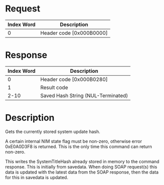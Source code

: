 # Request

| Index Word | Description                |
|------------|----------------------------|
| 0          | Header code \[0x000B0000\] |

# Response

| Index Word | Description                        |
|------------|------------------------------------|
| 0          | Header code \[0x000B0280\]         |
| 1          | Result code                        |
| 2-10       | Saved Hash String (NUL-Terminated) |

# Description

Gets the currently stored system update hash.

A certain internal NIM state flag must be non-zero, otherwise error
0xE0A0D3F8 is returned. This is the only time this command can return
non-zero.

This writes the SystemTitleHash already stored in memory to the command
response. This is initially from savedata. When doing SOAP request(s)
this data is updated with the latest data from the SOAP response, then
the data for this in savedata is updated.